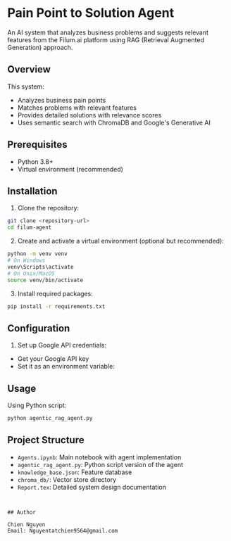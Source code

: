 # Pain Point to Solution Agent

An AI system that analyzes business problems and suggests relevant features from the Filum.ai platform using RAG (Retrieval Augmented Generation) approach.

## Overview

This system:
- Analyzes business pain points
- Matches problems with relevant features
- Provides detailed solutions with relevance scores
- Uses semantic search with ChromaDB and Google's Generative AI

## Prerequisites

- Python 3.8+
- Virtual environment (recommended)

## Installation

1. Clone the repository:
```bash
git clone <repository-url>
cd filum-agent
```

2. Create and activate a virtual environment (optional but recommended):
```bash
python -m venv venv
# On Windows
venv\Scripts\activate
# On Unix/MacOS
source venv/bin/activate
```

3. Install required packages:
```bash
pip install -r requirements.txt
```

## Configuration

1. Set up Google API credentials:
- Get your Google API key
- Set it as an environment variable:

## Usage

Using Python script:
```bash
python agentic_rag_agent.py
```

## Project Structure

- `Agents.ipynb`: Main notebook with agent implementation
- `agentic_rag_agent.py`: Python script version of the agent
- `knowledge_base.json`: Feature database
- `chroma_db/`: Vector store directory
- `Report.tex`: Detailed system design documentation
 

```


## Author

Chien Nguyen
Email: Nguyentatchien9564@gmail.com
